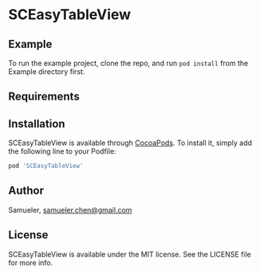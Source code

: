# SCEasyTableView

## Example

To run the example project, clone the repo, and run `pod install` from the Example directory first.

## Requirements

## Installation

SCEasyTableView is available through [CocoaPods](https://cocoapods.org). To install
it, simply add the following line to your Podfile:

```ruby
pod 'SCEasyTableView'
```

## Author

Samueler, samueler.chen@gmail.com

## License

SCEasyTableView is available under the MIT license. See the LICENSE file for more info.
